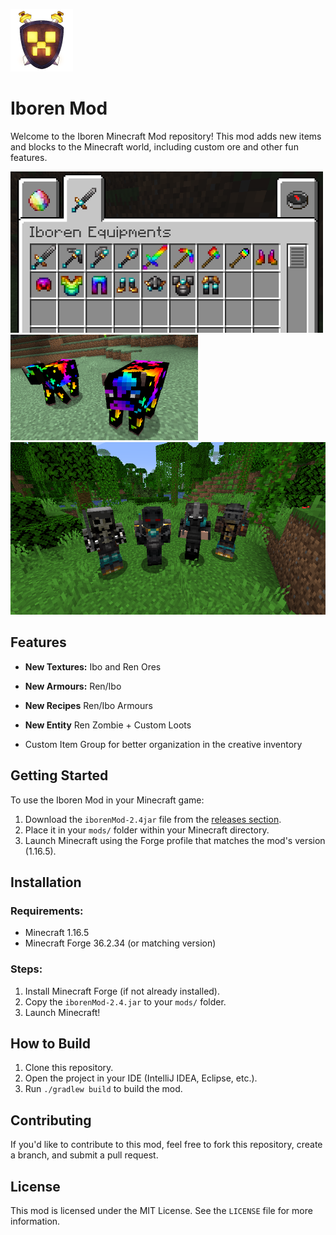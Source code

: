 ![Mod Logo](src/main/resources/iboren_mod_logo.png)

# Iboren Mod

Welcome to the Iboren Minecraft Mod repository! This mod adds new items and blocks to the Minecraft world, including custom ore and other fun features.


![ScreenShot](screenshots/tab_equiments.png)
![ScreenShot](screenshots/custom_cow.png)
![ScreenShot](screenshots/ren_zombie.png)


## Features

- **New Textures:** Ibo and Ren Ores
- **New Armours:** Ren/Ibo
- **New Recipes** Ren/Ibo Armours
- **New Entity** Ren Zombie + Custom Loots

- Custom Item Group for better organization in the creative inventory

## Getting Started

To use the Iboren Mod in your Minecraft game:

1. Download the `iborenMod-2.4jar` file from the [releases section](#).
2. Place it in your `mods/` folder within your Minecraft directory.
3. Launch Minecraft using the Forge profile that matches the mod's version (1.16.5).

## Installation

### Requirements:
- Minecraft 1.16.5
- Minecraft Forge 36.2.34 (or matching version)
  
### Steps:
1. Install Minecraft Forge (if not already installed).
2. Copy the `iborenMod-2.4.jar` to your `mods/` folder.
3. Launch Minecraft!

## How to Build

1. Clone this repository.
2. Open the project in your IDE (IntelliJ IDEA, Eclipse, etc.).
3. Run `./gradlew build` to build the mod.

## Contributing

If you'd like to contribute to this mod, feel free to fork this repository, create a branch, and submit a pull request.

## License

This mod is licensed under the MIT License. See the `LICENSE` file for more information.

